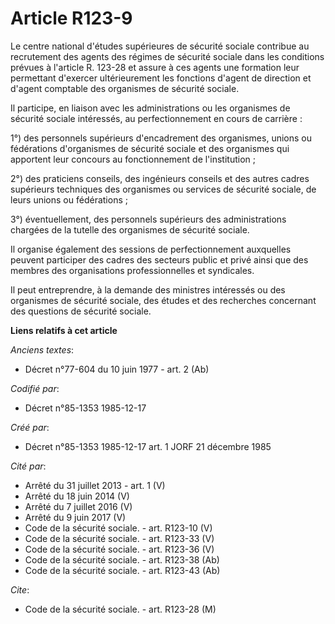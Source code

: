 # Article R123-9

Le centre national d'études supérieures de sécurité sociale contribue   au recrutement des agents des régimes de sécurité
sociale dans les conditions prévues à l'article R. 123-28 et assure à ces agents une formation leur permettant d'exercer
ultérieurement les fonctions d'agent de direction et d'agent comptable des organismes de sécurité sociale. 

Il participe, en liaison avec les administrations ou les organismes de sécurité sociale intéressés, au perfectionnement en
cours de carrière : 

1°) des personnels supérieurs d'encadrement des organismes, unions ou fédérations d'organismes de sécurité sociale et des
organismes qui apportent leur concours au fonctionnement de l'institution ; 

2°) des praticiens conseils, des ingénieurs conseils et des autres cadres supérieurs techniques des organismes ou services de
sécurité sociale, de leurs unions ou fédérations ; 

3°) éventuellement, des personnels supérieurs des administrations chargées de la tutelle des organismes de sécurité sociale. 

Il organise également des sessions de perfectionnement auxquelles peuvent participer des cadres des secteurs public et privé
ainsi que des membres des organisations professionnelles et syndicales. 

Il peut entreprendre, à la demande des ministres intéressés ou des organismes de sécurité sociale, des études et des
recherches concernant des questions de sécurité sociale.

**Liens relatifs à cet article**

_Anciens textes_:

  - Décret n°77-604 du 10 juin 1977 - art. 2 (Ab)

_Codifié par_:

  - Décret n°85-1353 1985-12-17

_Créé par_:

  - Décret n°85-1353 1985-12-17 art. 1 JORF 21 décembre 1985

_Cité par_:

  - Arrêté du 31 juillet 2013 - art. 1 (V)
  - Arrêté du 18 juin 2014 (V)
  - Arrêté du 7 juillet 2016 (V)
  - Arrêté du 9 juin 2017 (V)
  - Code de la sécurité sociale. - art. R123-10 (V)
  - Code de la sécurité sociale. - art. R123-33 (V)
  - Code de la sécurité sociale. - art. R123-36 (V)
  - Code de la sécurité sociale. - art. R123-38 (Ab)
  - Code de la sécurité sociale. - art. R123-43 (Ab)

_Cite_:

  - Code de la sécurité sociale. - art. R123-28 (M)
